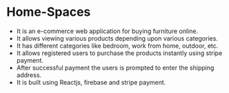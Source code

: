 # Home-Spaces
- It is an e-commerce web application for buying furniture online.
- It allows viewing various products depending upon various categories.
- It has different categories like bedroom, work from home, outdoor, etc.
- It allows registered users to purchase the products instantly using stripe payment.
- After successful payment the users is prompted to enter the shipping address.
- It is built using Reactjs, firebase and stripe payment.
